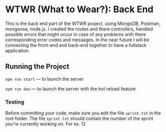 # WTWR (What to Wear?): Back End

This is the back end part of the WTWR project, using MongoDB, Postman, mongoose, node.js. I created the routes and there controllers, handled possible errors that might occur in case of any problems with there corresponding error codes and messages. In the near future I will be connecting the front-end and back-end together to have a fullstack application.

## Running the Project

`npm run start` — to launch the server

`npm run dev` — to launch the server with the hot reload feature

### Testing

Before committing your code, make sure you edit the file `sprint.txt` in the root folder. The file `sprint.txt` should contain the number of the sprint you're currently working on. For ex. 12
